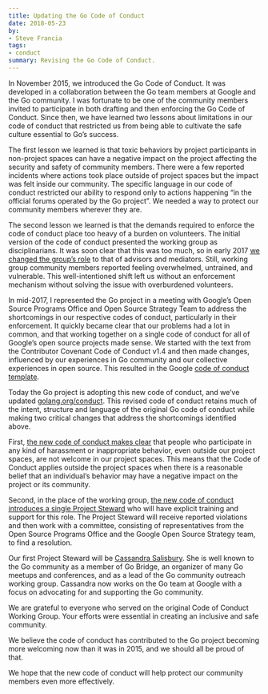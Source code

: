```yaml
---
title: Updating the Go Code of Conduct
date: 2018-05-23
by:
- Steve Francia
tags:
- conduct
summary: Revising the Go Code of Conduct.
---
```



In November 2015, we introduced the Go Code of Conduct.
It was developed in a collaboration between
the Go team members at Google and the Go community.
I was fortunate to be one of the community members
invited to participate in both drafting and then enforcing
the Go Code of Conduct.
Since then, we have learned two lessons about
limitations in our code of conduct that restricted us from
being able to cultivate the safe culture
essential to Go’s success.

The first lesson we learned is that toxic behaviors by
project participants in non-project spaces can have a
negative impact on the project affecting the security and safety of
community members. There were a few reported
incidents where actions took place outside of project spaces
but the impact was felt inside our community. The specific
language in our code of conduct restricted our ability to
respond only to actions happening “in the official
forums operated by the Go project”. We needed a way
to protect our community members wherever they are.

The second lesson we learned is that the demands required
to enforce the code
of conduct place too heavy of a burden on volunteers.
The initial version of the code of conduct presented the
working group as disciplinarians. It was soon clear
that this was too much, so in early 2017 [we changed the group’s role](https://golang.org/cl/37014)
to that of advisors and mediators.
Still, working group community members
reported feeling overwhelmed, untrained, and vulnerable.
This well-intentioned shift left us without an enforcement mechanism
without solving the issue with overburdened volunteers.

In mid-2017, I represented the Go project in a meeting with
Google’s Open Source Programs Office and Open Source Strategy Team
to address the shortcomings in our respective
codes of conduct, particularly in their enforcement.
It quickly became clear that our problems had a lot in common,
and that working together on a single code of conduct for all
of Google’s open source projects made sense.
We started with the text from the
Contributor Covenant Code of Conduct v1.4
and then made changes, influenced by
our experiences in Go community and our collective experiences in open source.
This resulted in the Google [code of conduct template](https://opensource.google.com/docs/releasing/template/CODE_OF_CONDUCT/).

Today the Go project is adopting this new code of conduct,
and we’ve updated [golang.org/conduct](https://golang.org/conduct).
This revised code of conduct retains much of the intent, structure and
language of the original Go code of conduct while making two critical
changes that address the shortcomings identified above.

First, [the new code of conduct makes clear](https://golang.org/conduct/#scope) that people who
participate in any kind of harassment or inappropriate behavior,
even outside our project spaces, are not welcome in our project spaces.
This means that the Code of Conduct applies outside
the project spaces when there is a reasonable belief that
an individual’s behavior may have a negative
impact on the project or its community.

Second, in the place of the working group,
[the new code of conduct introduces a single Project Steward](https://golang.org/conduct/#reporting)
who will have explicit training and support for this role.
The Project Steward will receive reported violations
and then work with a committee,
consisting of representatives from the Open Source Programs Office
and the Google Open Source Strategy team,
to find a resolution.

Our first Project Steward will be [Cassandra Salisbury](https://twitter.com/cassandraoid).
She is well known to the Go community as a member of Go Bridge,
an organizer of many Go meetups and conferences,
and as a lead of the Go community outreach working group.
Cassandra now works on the Go team at Google
with a focus on advocating for and supporting the Go community.

We are grateful to everyone who served on the original Code of
Conduct Working Group. Your efforts were essential in creating an
inclusive and safe community.

We believe the code of conduct has contributed to the
Go project becoming more welcoming now than it was in 2015,
and we should all be proud of that.

We hope that the new code of conduct will help protect our community
members even more effectively.
